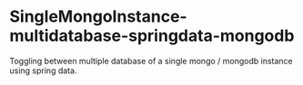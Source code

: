 # SingleMongoInstance-multidatabase-springdata-mongodb
Toggling between multiple database of a single mongo / mongodb instance using spring data.
